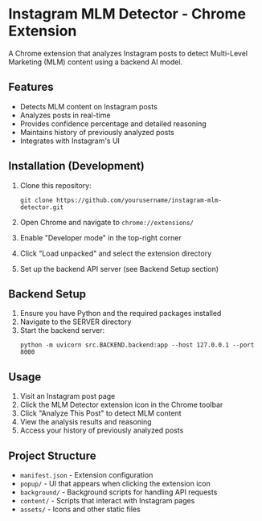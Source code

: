 # Instagram MLM Detector - Chrome Extension

A Chrome extension that analyzes Instagram posts to detect Multi-Level Marketing (MLM) content using a backend AI model.

## Features

- Detects MLM content on Instagram posts
- Analyzes posts in real-time
- Provides confidence percentage and detailed reasoning
- Maintains history of previously analyzed posts
- Integrates with Instagram's UI

## Installation (Development)

1. Clone this repository:
   ```
   git clone https://github.com/yourusername/instagram-mlm-detector.git
   ```

2. Open Chrome and navigate to `chrome://extensions/`

3. Enable "Developer mode" in the top-right corner

4. Click "Load unpacked" and select the extension directory

5. Set up the backend API server (see Backend Setup section)

## Backend Setup

1. Ensure you have Python and the required packages installed
2. Navigate to the SERVER directory
3. Start the backend server:
   ```
   python -m uvicorn src.BACKEND.backend:app --host 127.0.0.1 --port 8000
   ```

## Usage

1. Visit an Instagram post page
2. Click the MLM Detector extension icon in the Chrome toolbar
3. Click "Analyze This Post" to detect MLM content
4. View the analysis results and reasoning
5. Access your history of previously analyzed posts

## Project Structure

- `manifest.json` - Extension configuration
- `popup/` - UI that appears when clicking the extension icon
- `background/` - Background scripts for handling API requests
- `content/` - Scripts that interact with Instagram pages
- `assets/` - Icons and other static files
